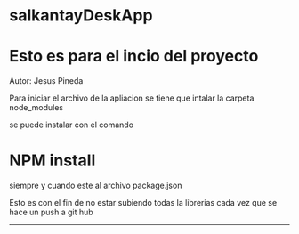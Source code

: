 # salkantayDeskApp
# Esto es para el incio del proyecto

Autor:  Jesus Pineda 

Para iniciar el archivo de la apliacion se tiene que intalar la carpeta node_modules

se puede instalar con el comando 

# NPM install 

siempre y cuando este al archivo package.json

Esto es con el fin de no estar subiendo todas la librerias 
cada vez que se hace un push a git hub
*********************************************************